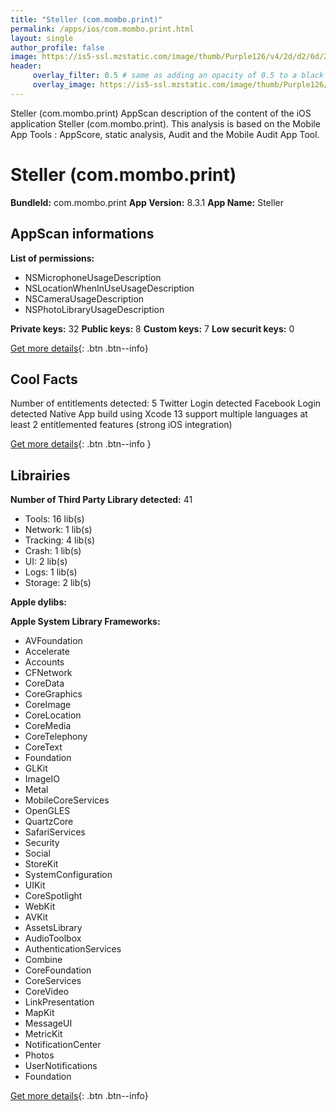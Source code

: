 ```yaml
---
title: "Steller (com.mombo.print)"
permalink: /apps/ios/com.mombo.print.html
layout: single
author_profile: false
image: https://is5-ssl.mzstatic.com/image/thumb/Purple126/v4/2d/d2/6d/2dd26d1a-8119-458c-3608-16ede01c44f2/AppIcon-1x_U007emarketing-0-5-0-sRGB-85-220.png/512x512bb.jpg
header: 
     overlay_filter: 0.5 # same as adding an opacity of 0.5 to a black background
     overlay_image: https://is5-ssl.mzstatic.com/image/thumb/Purple126/v4/2d/d2/6d/2dd26d1a-8119-458c-3608-16ede01c44f2/AppIcon-1x_U007emarketing-0-5-0-sRGB-85-220.png/512x512bb.jpg
---
```

Steller (com.mombo.print) AppScan description of the content of the iOS application Steller (com.mombo.print). This analysis is based on the Mobile App Tools : AppScore, static analysis, Audit and the Mobile Audit App Tool.

# Steller (com.mombo.print)

**BundleId:** com.mombo.print
**App Version:** 8.3.1
**App Name:** Steller


## AppScan informations 

**List of permissions:** 
- NSMicrophoneUsageDescription
- NSLocationWhenInUseUsageDescription
- NSCameraUsageDescription
- NSPhotoLibraryUsageDescription
  
  
**Private keys:** 32
**Public keys:** 8
**Custom keys:** 7
**Low securit keys:** 0
  
[Get more details](/pricing.html){: .btn .btn--info}

## Cool Facts

Number of entitlements detected: 5
Twitter Login detected
Facebook Login detected
Native App
build using Xcode 13
support multiple languages
at least 2 entitlemented features (strong iOS integration)
  
[Get more details](/pricing.html){: .btn .btn--info }

## Librairies 
**Number of Third Party Library detected:** 41
- Tools: 16 lib(s)
- Network: 1 lib(s)
- Tracking: 4 lib(s)
- Crash: 1 lib(s)
- UI: 2 lib(s)
- Logs: 1 lib(s)
- Storage: 2 lib(s)


**Apple dylibs:**


**Apple System Library Frameworks:**
- AVFoundation
- Accelerate
- Accounts
- CFNetwork
- CoreData
- CoreGraphics
- CoreImage
- CoreLocation
- CoreMedia
- CoreTelephony
- CoreText
- Foundation
- GLKit
- ImageIO
- Metal
- MobileCoreServices
- OpenGLES
- QuartzCore
- SafariServices
- Security
- Social
- StoreKit
- SystemConfiguration
- UIKit
- CoreSpotlight
- WebKit
- AVKit
- AssetsLibrary
- AudioToolbox
- AuthenticationServices
- Combine
- CoreFoundation
- CoreServices
- CoreVideo
- LinkPresentation
- MapKit
- MessageUI
- MetricKit
- NotificationCenter
- Photos
- UserNotifications
- Foundation


  
[Get more details](/pricing.html){: .btn .btn--info}

